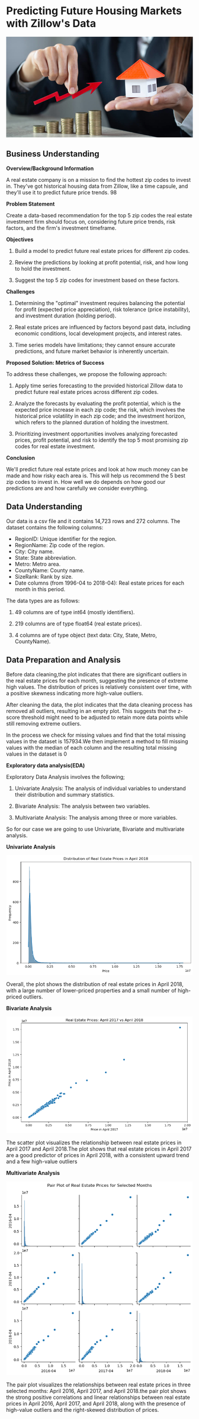 # **Predicting Future Housing Markets with Zillow's Data**

![alt text](Major-Real-Estate-Market-Predictions-for-the-Next-Half-of-2020-thegem-blog-default-1.jpg)

## **Business Understanding**

**Overview/Background Information**

A real estate company is on a mission to find the hottest zip codes to invest in. They've got historical housing data from Zillow, like a time capsule, and they'll use it to predict future price trends. 98

**Problem Statement**

Create a data-based recommendation for the top 5 zip codes the real estate investment firm should focus on, considering future price trends, risk factors, and the firm's investment timeframe.

**Objectives**

1. Build a model to predict future real estate prices for different zip codes.

2. Review the predictions by looking at profit potential, risk, and how long to hold the investment.

3. Suggest the top 5 zip codes for investment based on these factors.


**Challenges**

1. Determining the "optimal" investment requires balancing the potential for profit (expected price appreciation), risk tolerance (price instability), and investment duration (holding period).

2. Real estate prices are influenced by factors beyond past data, including economic conditions, local development projects, and interest rates.

3. Time series models have limitations; they cannot ensure accurate predictions, and future market behavior is inherently uncertain.


**Proposed Solution: Metrics of Success**

To address these challenges, we propose the following approach:

1. Apply time series forecasting to the provided historical Zillow data to predict future real estate prices across different zip codes.

2. Analyze the forecasts by evaluating the profit potential, which is the expected price increase in each zip code; the risk, which involves the historical price volatility in each zip code; and the investment horizon, which refers to the planned duration of holding the investment.

3. Prioritizing investment opportunities involves analyzing forecasted prices, profit potential, and risk to identify the top 5 most promising zip codes for real estate investment.

**Conclusion**

We'll predict future real estate prices and look at how much money can be made and how risky each area is. This will help us recommend the 5 best zip codes to invest in. How well we do depends on how good our predictions are and how carefully we consider everything.

## **Data Understanding**

Our data is a csv file and it contains 14,723 rows and 272 columns.
The dataset contains the following columns:

- RegionID: Unique identifier for the region.
- RegionName: Zip code of the region.
- City: City name.
- State: State abbreviation.
- Metro: Metro area.
- CountyName: County name.
- SizeRank: Rank by size.
- Date columns (from 1996-04 to 2018-04): Real estate prices for each month in this period.

The data types are as follows:
1. 49 columns are of type int64 (mostly identifiers).

2. 219 columns are of type float64 (real estate prices).

3. 4 columns are of type object (text data: City, State, Metro, CountyName).

## **Data Preparation and Analysis**

 Before data cleaning,the plot indicates that there are significant outliers in the real estate prices for each month, suggesting the presence of extreme high values. The distribution of prices is relatively consistent over time, with a positive skewness indicating more high-value outliers.

 After cleaning the data, the plot indicates that the data cleaning process has removed all outliers, resulting in an empty plot. This suggests that the z-score threshold might need to be adjusted to retain more data points while still removing extreme outliers.

 In the process we check for missing values and find that the total missing values in the dataset is 157934.We then implement a method to fill missing values with the median of each column and the resulting total missing values in the dataset is 0

 **Exploratory data analysis(EDA)**

 Exploratory Data Analysis involves the following;

1. Univariate Analysis: The analysis of individual variables to understand their distribution and summary statistics.

2. Bivariate Analysis: The analysis between two variables.

3. Multivariate Analysis: The analysis among three or more variables.

So for our case we are going to use Univariate, Bivariate and multivariate analysis.

**Univariate Analysis**

![alt text](image.png)

Overall, the plot shows the distribution of real estate prices in April 2018, with a large number of lower-priced properties and a small number of high-priced outliers.

**Bivariate Analysis**

![alt text](image-1.png)

The scatter plot visualizes the relationship between real estate prices in April 2017 and April 2018.The plot shows that real estate prices in April 2017 are a good predictor of prices in April 2018, with a consistent upward trend and a few high-value outliers

**Multivariate Analysis**

![alt text](image-2.png)

The pair plot visualizes the relationships between real estate prices in three selected months: April 2016, April 2017, and April 2018.the pair plot shows the strong positive correlations and linear relationships between real estate prices in April 2016, April 2017, and April 2018, along with the presence of high-value outliers and the right-skewed distribution of prices.



